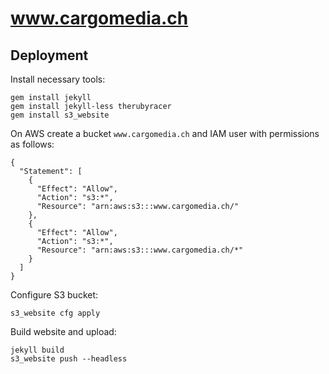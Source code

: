 www.cargomedia.ch
=================

Deployment
----------

Install necessary tools:
```
gem install jekyll
gem install jekyll-less therubyracer
gem install s3_website
```

On AWS create a bucket `www.cargomedia.ch` and IAM user with permissions as follows:
```
{
  "Statement": [
    {
      "Effect": "Allow",
      "Action": "s3:*",
      "Resource": "arn:aws:s3:::www.cargomedia.ch/"
    },
    {
      "Effect": "Allow",
      "Action": "s3:*",
      "Resource": "arn:aws:s3:::www.cargomedia.ch/*"
    }
  ]
}
```

Configure S3 bucket:
```
s3_website cfg apply
```

Build website and upload:
```
jekyll build
s3_website push --headless
```


